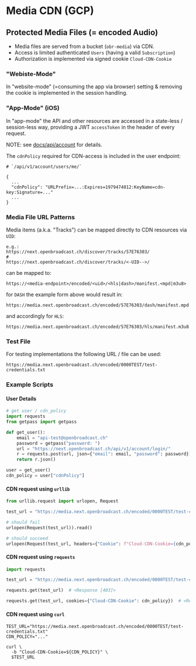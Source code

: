 # Media CDN (GCP)

## Protected Media Files (= encoded Audio)

- Media files are served from a bucket (`obr-media`) via CDN.
- Access is limited authenticated `Users` (having a valid `Subscription`)
- Authorization is implemented via signed cookie `Cloud-CDN-Cookie`


### "Webiste-Mode"

In "website-mode" (=consuming the app via browser) setting & removing the cookie is implemented in the session handling.


### "App-Mode" (iOS)

In "app-mode" the API and other resources are accessed in a state-less / session-less way, providing a JWT 
`accessToken` in the header of every request.

NOTE: see [docs/api/account](../api/account.md) for details.

The `cdnPolicy` required for CDN-access is included in the user endpoint:  

```
# `/api/v1/account/users/me/`

{
  ...
  "cdnPolicy": "URLPrefix=...:Expires=1979474012:KeyName=cdn-key:Signature=..."
  ...
}
```


### Media File URL Patterns

Media items (a.k.a. "Tracks") can be mapped directly to CDN resources via `UID`:

```
e.g.: 
https://next.openbroadcast.ch/discover/tracks/57E76303/
#
https://next.openbroadcast.ch/discover/tracks/<-UID-->/
```

can be mapped to:

```
https://<media-endpoint>/encoded/<uid>/<hls|dash>/manifest.<mpd|m3u8>
```

for `DASH` the example form above would result in:

```
https://media.next.openbroadcast.ch/encoded/57E76303/dash/manifest.mpd
```

and accordingly for `HLS`:

```
https://media.next.openbroadcast.ch/encoded/57E76303/hls/manifest.m3u8
```


### Test File

For testing implementations the following URL / file can be used:

```
https://media.next.openbroadcast.ch/encoded/0000TEST/test-credentials.txt
```


### Example Scripts

#### User Details

```python
# get user / cdn_policy
import requests
from getpass import getpass

def get_user():
    email = "api-test@openbroadcast.ch"
    password = getpass("password: ")
    url = "https://next.openbroadcast.ch/api/v1/account/login/"
    r = requests.post(url, json={"email": email, "password": password})
    return r.json()

user = get_user()
cdn_policy = user["cdnPolicy"]
```

#### CDN request using `urllib`

```python
from urllib.request import urlopen, Request

test_url = "https://media.next.openbroadcast.ch/encoded/0000TEST/test-credentials.txt"

# should fail
urlopen(Request(test_url)).read()

# should succeed
urlopen(Request(test_url, headers={"Cookie": f"Cloud-CDN-Cookie={cdn_policy}"})).read()
```

#### CDN request using `requests`

```python
import requests

test_url = "https://media.next.openbroadcast.ch/encoded/0000TEST/test-credentials.txt"

requests.get(test_url)  # <Response [403]>

requests.get(test_url, cookies={"Cloud-CDN-Cookie": cdn_policy})  # <Response [200]>
```


#### CDN request using `curl`

```shell
TEST_URL="https://media.next.openbroadcast.ch/encoded/0000TEST/test-credentials.txt"
CDN_POLICY="..."

curl \
  -b "Cloud-CDN-Cookie=${CDN_POLICY}" \
  $TEST_URL

```